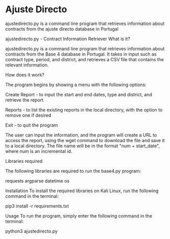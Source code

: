 # Ajuste Directo
ajustedirecto.py is a command line program that retrieves information about contracts from the ajuste directo database in Portugal

ajustedirecto.py - Contract Information Retriever
What is it?

ajustedirecto.py is a command line program that retrieves information about contracts from the Base 4 database in Portugal. It takes in input such as contract type, period, and district, and retrieves a CSV file that contains the relevant information.


How does it work?

The program begins by showing a menu with the following options:


Create Report - to input the start and end dates, type and district, and retrieve the report

Reports - to list the existing reports in the local directory, with the option to remove one if desired

Exit - to quit the program

The user can input the information, and the program will create a URL to access the report, using the wget command to download the file and save it to a local directory. The file name will be in the format "num + start_date", where num is an incremental id.


Libraries required

The following libraries are required to run the base4.py program:


requests
argparse
datetime
os

Installation
To install the required libraries on Kali Linux, run the following command in the terminal:

pip3 install -r requirements.txt

Usage
To run the program, simply enter the following command in the terminal:

python3 ajustedirecto.py

